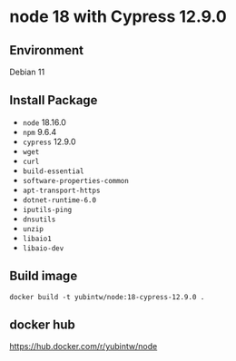 # node 18 with Cypress 12.9.0

## Environment

Debian 11

## Install Package

- `node` 18.16.0
- `npm` 9.6.4
- `cypress` 12.9.0
- `wget`
- `curl`
- `build-essential`
- `software-properties-common`
- `apt-transport-https`
- `dotnet-runtime-6.0`
- `iputils-ping`
- `dnsutils`
- `unzip`
- `libaio1`
- `libaio-dev`

## Build image

```
docker build -t yubintw/node:18-cypress-12.9.0 .
```

## docker hub

https://hub.docker.com/r/yubintw/node
